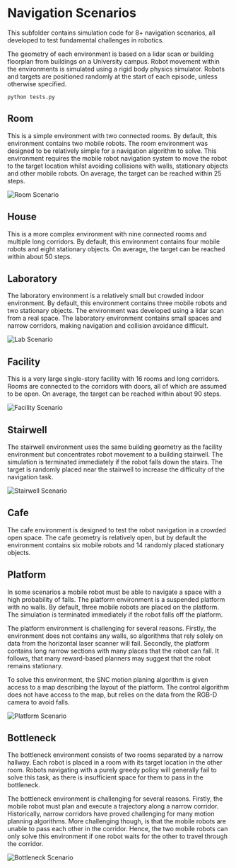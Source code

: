 # Navigation Scenarios

This subfolder contains simulation code for 8+ navigation scenarios, all developed to test fundamental challenges in robotics.

The geometry of each environment is based on a lidar scan or building floorplan from buildings on a University campus. Robot movement within the environments is simulated using a rigid body physics simulator. Robots and targets are positioned randomly at the start of each episode, unless otherwise specified.

```
python tests.py
```

## Room
This is a simple environment with two connected rooms. By default, this environment contains two mobile robots. The room environment was designed to be relatively simple for a navigation algorithm to solve. This environment requires the mobile robot navigation system to move the robot to the target location whilst avoiding collisions with walls, stationary objects and other mobile robots. On average, the target can be reached within 25 steps.

![Room Scenario](https://raw.githubusercontent.com/maxkferg/digital-points/master/docs/scenarios/room-small.png)

## House
This is a more complex environment with nine connected rooms and multiple long corridors. By default, this environment contains four mobile robots and eight stationary objects. On average, the target can be reached within about 50 steps.

## Laboratory
The laboratory environment is a relatively small but crowded indoor environment. By default, this environment contains three mobile robots and two stationary objects. The environment was developed using a lidar scan from a real space. The laboratory environment contains small spaces and narrow corridors, making navigation and collision avoidance difficult.

![Lab Scenario](https://raw.githubusercontent.com/maxkferg/digital-points/master/docs/scenarios/lab-small.png)

## Facility
This is a very large single-story facility with 16 rooms and long corridors. Rooms are connected to the corridors with doors, all of which are assumed to be open. On average, the target can be reached within about 90 steps.

![Facility Scenario](https://raw.githubusercontent.com/maxkferg/digital-points/master/docs/scenarios/Y2-small.png)

## Stairwell
The stairwell environment uses the same building geometry as the facility environment but concentrates robot movement to a building stairwell. The simulation is terminated immediately if the robot falls down the stairs. The target is randomly placed near the stairwell to increase the difficulty of the navigation task.

![Stairwell Scenario](https://raw.githubusercontent.com/maxkferg/digital-points/master/docs/scenarios/fall-prevention-scenario.png)


## Cafe
The cafe environment is designed to test the robot navigation in a crowded open space. The cafe geometry is relatively open, but by default the environment contains six mobile robots and 14 randomly placed stationary objects.

## Platform
In some scenarios a mobile robot must be able to navigate a space with a high probability of falls. The platform environment is a suspended platform with no walls. By default, three mobile robots are placed on the platform. The simulation is terminated immediately if the robot falls off the platform.

The platform environment is challenging for several reasons. Firstly, the environment does not contains any walls, so algorithms that rely solely on data from the horizontal laser scanner will fail. Secondly, the platform contains long narrow sections with many places that the robot can fall. It follows, that many reward-based planners may suggest that the robot remains stationary.

To solve this environment, the SNC motion planing algorithm is given access to a map describing the layout of the platform. The control algorithm does not have access to the map, but relies on the data from the RGB-D camera to avoid falls.

![Platform Scenario](https://raw.githubusercontent.com/maxkferg/digital-points/master/docs/scenarios/platform-small.png)

## Bottleneck
The bottleneck environment consists of two rooms separated by a narrow hallway. Each robot is placed in a room with its target location in the other room. Robots navigating with a purely greedy policy will generally fail to solve this task, as there is insufficient space for them to pass in the bottleneck.

The bottleneck environment is challenging for several reasons. Firstly, the mobile robot must plan and execute a trajectory along a narrow corridor. Historically, narrow corridors have proved challenging for many motion planning algorithms. More challenging though, is that the mobile robots are unable to pass each other in the corridor. Hence, the two mobile robots can only solve this environment if one robot waits for the other to travel through the corridor.

![Bottleneck Scenario](https://raw.githubusercontent.com/maxkferg/digital-points/master/docs/scenarios/bottleneck-small.png)
